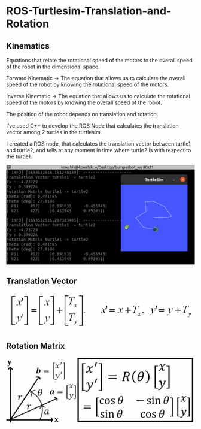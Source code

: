 # ROS-Turtlesim-Translation-and-Rotation

## Kinematics

Equations that relate the rotational speed of the motors to the overall speed of the robot in the dimensional space.

Forward Kinematic → The equation that allows us to calculate the overall speed of the robot by knowing the rotational speed of the motors.

Inverse Kinematic → The equation that allows us to calculate the rotational speed of the motors by knowing the overall speed of the robot.

The position of the robot depends on translation and rotation.

I’ve used C++ to develop the ROS Node that calculates the translation vector among 2 turtles in the turtlesim.

I created a ROS node, that calculates the translation vector between turtle1 and turtle2, and tells at any moment in time where turtle2 is with respect to the turtle1.


![Answer box frame length](turtleSim.png)


## Translation Vector

![Answer box frame length](translation.png)

## Rotation Matrix

![Answer box frame length](rotation.png)
